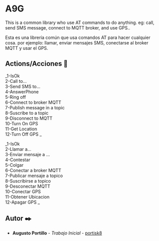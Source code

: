 # A9G

This is a common library who use AT commands to do anything. eg: call, send SMS message, connect to MQTT broker, and use GPS..

Esta es una librería común que usa comandos AT para hacer cualquier cosa. por ejemplo: llamar, enviar mensajes SMS, conectarse al broker MQTT y usar el GPS.

## Actions/Acciones 🚀

_1-IsOk<br/>
2-Call to...<br/>
3-Send SMS to...<br/>
4-AnswerPhone<br/>
5-Ring off<br/>
6-Connect to broker MQTT<br/>
7-Publish message in a topic<br/>
8-Suscribe to a topic<br/>
9-Disconnect to MQTT <br/>
10-Turn On GPS <br/>
11-Get Location <br/>
12-Turn Off GPS _

_1-IsOk<br/>
2-Llamar a...<br/>
3-Enviar mensaje a ...<br/>
4-Contestar<br/>
5-Colgar<br/>
6-Conectar a broker MQTT<br/>
7-Publicar mensaje a topico<br/>
8-Suscribirse a topico<br/>
9-Desconectar MQTT <br/>
10-Conectar GPS <br/>
11-Obtener Ubicacion <br/>
12-Apagar GPS _

## Autor ✒️

- **Augusto Portillo** - _Trabajo Inicial_ - [portisk8](https://github.com/portisk8)
